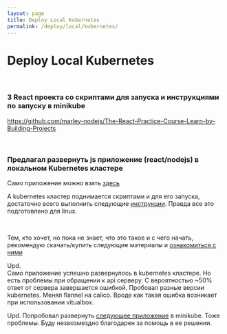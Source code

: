 ```yaml
---
layout: page
title: Deploy Local Kubernetes
permalink: /deploy/local/kubernetes/
---
```


# Deploy Local Kubernetes

<br/>

### 3 React проекта со скриптами для запуска и инструкциями по запуску в minikube

https://github.com/marley-nodejs/The-React-Practice-Course-Learn-by-Building-Projects


<br/>

### Предлагал развернуть js приложение (react/nodejs) в локальном Kubernetes кластере

Само приложение можно взять <a href="https://github.com/marley-nodejs/MERN-Stack-Front-To-Back-v2.0">здесь</a>

А kubernetes кластер поднимается скриптами и для его запуска, достаточно всего выполнить следующие <a href="https://sysadm.ru//linux/servers/containers/kubernetes/kubeadm/prepared-cluster/">инструкции</a>. Правда все это подготовлено для linux.

<br/>

Тем, кто хочет, но пока не знает, что это такое и с чего начать, рекомендую скачать/купить следующие материалы и <a href="/courses/eng/">ознакомиться с ними</a>

Upd.  
Само приложение успешно развернулось в kubernetes кластере. Но есть проблемы при обращении к api серверу. С вероятностью ~50% ответ от сервера завершается ошибкой. Пробовал разные версии kubernetes. Менял flannel на calico. Вроде как такая ошибка возникает при использовании vitualbox.

Upd.
Попробовал развернуть <a href="https://github.com/marley-nodejs/MERN-Stack-Front-To-Back-v2.0/blob/master/Minikube.md">следующее приложение</a> в minikube. Тоже проблемы. Буду незвозмездно благодарен за помощь в ее решении.